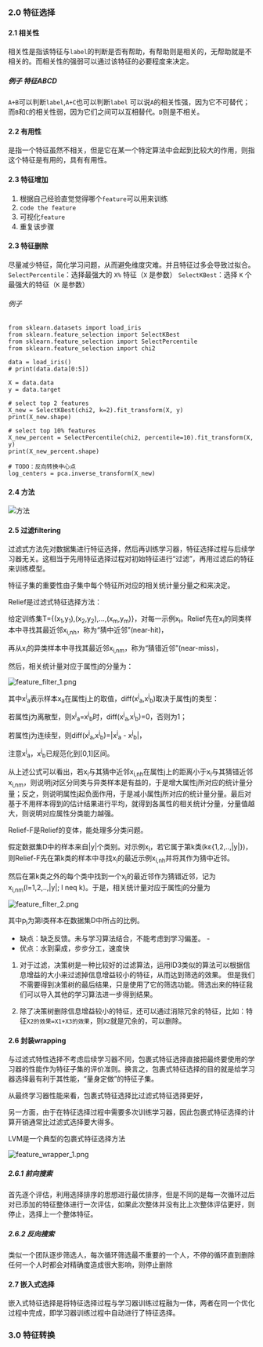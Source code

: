 ### 2.0 特征选择
#### 2.1 相关性
相关性是指该特征与`label`的判断是否有帮助，有帮助则是相关的，无帮助就是不相关的。而相关性的强弱可以通过该特征的必要程度来决定。 

##### 例子 特征ABCD 
`A+B`可以判断`label`,`A+C`也可以判断`label`
可以说`A`的相关性强，因为它不可替代；而`B`和`C`的相关性弱，因为它们之间可以互相替代。`D`则是不相关。

#### 2.2 有用性
是指一个特征虽然不相关，但是它在某一个特定算法中会起到比较大的作用，则指这个特征是有用的，具有有用性。


#### 2.3 特征增加

1. 根据自己经验直觉觉得哪个`feature`可以用来训练
2. `code the feature`
3. 可视化`feature`
4. 重复该步骤

#### 2.3 特征删除

尽量减少特征，简化学习问题，从而避免维度灾难。并且特征过多会导致过拟合。 
`SelectPercentile`：选择最强大的 `X%` 特征（`X` 是参数）
`SelectKBest`：选择 `K` 个最强大的特征（`K` 是参数）

###### 例子 
```
from sklearn.datasets import load_iris
from sklearn.feature_selection import SelectKBest
from sklearn.feature_selection import SelectPercentile
from sklearn.feature_selection import chi2

data = load_iris()
# print(data.data[0:5])

X = data.data
y = data.target

# select top 2 features
X_new = SelectKBest(chi2, k=2).fit_transform(X, y)
print(X_new.shape)

# select top 10% features
X_new_percent = SelectPercentile(chi2, percentile=10).fit_transform(X, y)
print(X_new_percent.shape)

# TODO：反向转换中心点
log_centers = pca.inverse_transform(X_new)
```
#### 2.4 方法

![方法](https://ws3.sinaimg.cn/large/006tKfTcgy1fo6ne0nylcj318y0man0m.jpg)

#### 2.5 过滤filtering
过滤式方法先对数据集进行特征选择，然后再训练学习器，特征选择过程与后续学习器无关。这相当于先用特征选择过程对初始特征进行“过滤”，再用过滤后的特征来训练模型。

特征子集的重要性由子集中每个特征所对应的相关统计量分量之和来决定。

Relief是过滤式特征选择方法：

给定训练集T={(x<sub>1</sub>,y<sub>1</sub>),(x<sub>2</sub>,y<sub>2</sub>),...,(x<sub>m</sub>,y<sub>m</sub>)}，对每一示例x<sub>i</sub>。Relief先在x<sub>i</sub>的同类样本中寻找其最近邻x<sub>i,nh</sub>，称为“猜中近邻”(near-hit)，

再从x<sub>i</sub>的异类样本中寻找其最近邻x<sub>i,nm</sub>，称为“猜错近邻”(near-miss)，

然后，相关统计量对应于属性j的分量为：

![feature_filter_1.png](https://i.imgur.com/edn3Vwi.png)

其中x<sup>j</sup><sub>a</sub>表示样本x<sub>a</sub>在属性j上的取值，diff(x<sup>j</sup><sub>a</sub>,x<sup>j</sup><sub>b</sub>)取决于属性j的类型：

若属性j为离散型，则x<sup>j</sup><sub>a</sub>=x<sup>j</sup><sub>b</sub>时，diff(x<sup>j</sup><sub>a</sub>,x<sup>j</sup><sub>b</sub>)=0，否则为1；

若属性j为连续型，则diff(x<sup>j</sup><sub>a</sub>,x<sup>j</sup><sub>b</sub>)=|x<sup>j</sup><sub>a</sub> - x<sup>j</sup><sub>b</sub>|，

注意x<sup>j</sup><sub>a</sub>，x<sup>j</sup><sub>b</sub>已规范化到[0,1]区间。

从上述公式可以看出，若x<sub>i</sub>与其猜中近邻x<sub>i,nh</sub>在属性j上的距离小于x<sub>i</sub>与其猜错近邻x<sub>i,nm</sub>，则说明j对区分同类与异类样本是有益的，于是增大属性j所对应的统计量分量；反之，则说明属性j起负面作用，于是减小属性j所对应的统计量分量。最后对基于不用样本得到的估计结果进行平均，就得到各属性的相关统计分量，分量值越大，则说明对应属性分类能力越强。

Relief-F是Relief的变体，能处理多分类问题。

假定数据集D中的样本来自|y|个类别。对示例x<sub>i</sub>，若它属于第k类(kε{1,2,..,|y|})，则Relief-F先在第k类的样本中寻找x<sub>i</sub>的最近示例x<sub>i,nh</sub>并将其作为猜中近邻。

然后在第k类之外的每个类中找到一个x<sub>i</sub>的最近邻作为猜错近邻，记为x<sub>i,nm</sub>(l=1,2,..,|y|; l neq k)。于是，相关统计量对应于属性j的分量为

![feature_filter_2.png](https://i.imgur.com/8URwswy.png)

其中p<sub>l</sub>为第l类样本在数据集D中所占的比例。

- 缺点：缺乏反馈。未与学习算法结合，不能考虑到学习偏差。 - 
- 优点：水到渠成，步步分工，速度快

1. 对于过滤，决策树是一种比较好的过滤算法，运用ID3类似的算法可以根据信息增益的大小来过滤掉信息增益较小的特征，从而达到筛选的效果。 但是我们不需要得到决策树的最后结果，只是使用了它的筛选功能。筛选出来的特征我们可以导入其他的学习算法进一步得到结果。

2. 除了决策树删除信息增益较小的特征，还可以通过消除冗余的特征，比如：特征`X2的效果=X1+X3的效果`，则`X2`就是冗余的，可以删除。

#### 2.6 封装wrapping

与过滤式特性选择不考虑后续学习器不同，包裹式特征选择直接把最终要使用的学习器的性能作为特征子集的评价准则。换言之，包裹式特征选择的目的就是给学习器选择最有利于其性能，“量身定做”的特征子集。

从最终学习器性能来看，包裹式特征选择比过滤式特征选择更好，

另一方面，由于在特征选择过程中需要多次训练学习器，因此包裹式特征选择的计算开销通常比过滤式选择要大得多。

LVM是一个典型的包裹式特征选择方法

![feature_wrapper_1.png](https://i.imgur.com/3pL8CF8.png)

##### 2.6.1 前向搜索
首先逐个评估，利用选择排序的思想进行最优排序，但是不同的是每一次循环过后对已添加的特征整体进行一次评估，如果此次整体并没有比上次整体评估更好，则停止，选择上一个整体特征。

##### 2.6.2 反向搜索
类似一个团队逐步筛选人，每次循环筛选最不重要的一个人，不停的循环直到删除任何一个人时都会对精确度造成很大影响，则停止删除


#### 2.7 嵌入式选择
嵌入式特征选择是将特征选择过程与学习器训练过程融为一体，两者在同一个优化过程中完成，即学习器训练过程中自动进行了特征选择。




### 3.0 特征转换

